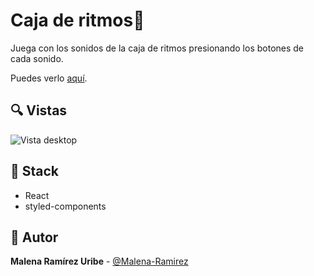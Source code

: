 # Caja de ritmos🎵
Juega con los sonidos de la caja de ritmos presionando los botones de cada sonido. 

Puedes verlo [aquí](https://cajaderitmos.netlify.app/).

## 🔍 Vistas 

![Vista desktop](https://i.imgur.com/hAyqGBA.jpg)

## 📌 Stack

- React
- styled-components

## 🌟 Autor

**Malena Ramírez Uribe** - [@Malena-Ramirez](https://github.com/Malena-Ramirez)

